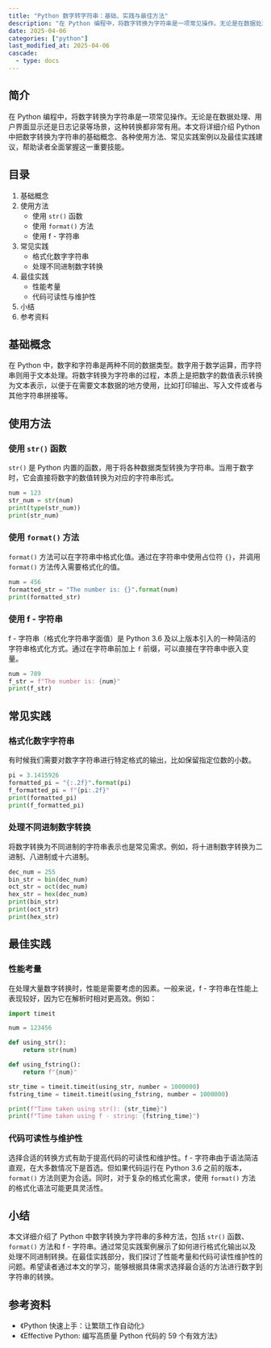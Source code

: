 ```yaml
---
title: "Python 数字转字符串：基础、实践与最佳方法"
description: "在 Python 编程中，将数字转换为字符串是一项常见操作。无论是在数据处理、用户界面显示还是日志记录等场景，这种转换都非常有用。本文将详细介绍 Python 中把数字转换为字符串的基础概念、各种使用方法、常见实践案例以及最佳实践建议，帮助读者全面掌握这一重要技能。"
date: 2025-04-06
categories: ["python"]
last_modified_at: 2025-04-06
cascade:
  - type: docs
---
```



## 简介
在 Python 编程中，将数字转换为字符串是一项常见操作。无论是在数据处理、用户界面显示还是日志记录等场景，这种转换都非常有用。本文将详细介绍 Python 中把数字转换为字符串的基础概念、各种使用方法、常见实践案例以及最佳实践建议，帮助读者全面掌握这一重要技能。

<!-- more -->
## 目录
1. 基础概念
2. 使用方法
    - 使用 `str()` 函数
    - 使用 `format()` 方法
    - 使用 f - 字符串
3. 常见实践
    - 格式化数字字符串
    - 处理不同进制数字转换
4. 最佳实践
    - 性能考量
    - 代码可读性与维护性
5. 小结
6. 参考资料

## 基础概念
在 Python 中，数字和字符串是两种不同的数据类型。数字用于数学运算，而字符串则用于文本处理。将数字转换为字符串的过程，本质上是把数字的数值表示转换为文本表示，以便于在需要文本数据的地方使用，比如打印输出、写入文件或者与其他字符串拼接等。

## 使用方法

### 使用 `str()` 函数
`str()` 是 Python 内置的函数，用于将各种数据类型转换为字符串。当用于数字时，它会直接将数字的数值转换为对应的字符串形式。
```python
num = 123
str_num = str(num)
print(type(str_num))  
print(str_num)  
```
### 使用 `format()` 方法
`format()` 方法可以在字符串中格式化值。通过在字符串中使用占位符 `{}`，并调用 `format()` 方法传入需要格式化的值。
```python
num = 456
formatted_str = "The number is: {}".format(num)
print(formatted_str)  
```
### 使用 f - 字符串
f - 字符串（格式化字符串字面值）是 Python 3.6 及以上版本引入的一种简洁的字符串格式化方式。通过在字符串前加上 `f` 前缀，可以直接在字符串中嵌入变量。
```python
num = 789
f_str = f"The number is: {num}"
print(f_str)  
```

## 常见实践

### 格式化数字字符串
有时候我们需要对数字字符串进行特定格式的输出，比如保留指定位数的小数。
```python
pi = 3.1415926
formatted_pi = "{:.2f}".format(pi)
f_formatted_pi = f"{pi:.2f}"
print(formatted_pi)  
print(f_formatted_pi)  
```

### 处理不同进制数字转换
将数字转换为不同进制的字符串表示也是常见需求。例如，将十进制数字转换为二进制、八进制或十六进制。
```python
dec_num = 255
bin_str = bin(dec_num)
oct_str = oct(dec_num)
hex_str = hex(dec_num)
print(bin_str)  
print(oct_str)  
print(hex_str)  
```

## 最佳实践

### 性能考量
在处理大量数字转换时，性能是需要考虑的因素。一般来说，f - 字符串在性能上表现较好，因为它在解析时相对更高效。例如：
```python
import timeit

num = 123456

def using_str():
    return str(num)

def using_fstring():
    return f"{num}"

str_time = timeit.timeit(using_str, number = 1000000)
fstring_time = timeit.timeit(using_fstring, number = 1000000)

print(f"Time taken using str(): {str_time}")
print(f"Time taken using f - string: {fstring_time}")
```

### 代码可读性与维护性
选择合适的转换方式有助于提高代码的可读性和维护性。f - 字符串由于语法简洁直观，在大多数情况下是首选。但如果代码运行在 Python 3.6 之前的版本，`format()` 方法则更为合适。同时，对于复杂的格式化需求，使用 `format()` 方法的格式化语法可能更具灵活性。

## 小结
本文详细介绍了 Python 中数字转换为字符串的多种方法，包括 `str()` 函数、`format()` 方法和 f - 字符串。通过常见实践案例展示了如何进行格式化输出以及处理不同进制转换。在最佳实践部分，我们探讨了性能考量和代码可读性维护性的问题。希望读者通过本文的学习，能够根据具体需求选择最合适的方法进行数字到字符串的转换。

## 参考资料
- 《Python 快速上手：让繁琐工作自动化》
- 《Effective Python: 编写高质量 Python 代码的 59 个有效方法》 